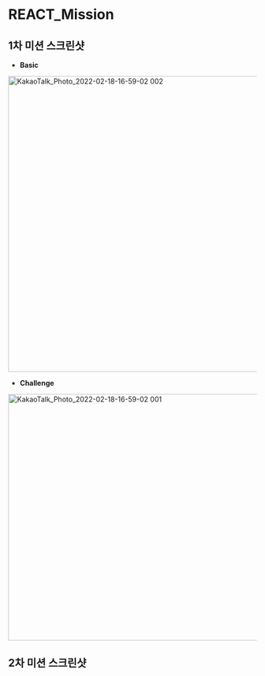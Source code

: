 # REACT_Mission

## 1차 미션 스크린샷

- **Basic**

<img width="550" height="600" alt="KakaoTalk_Photo_2022-02-18-16-59-02 002" src="https://user-images.githubusercontent.com/58925260/154642244-37b4722e-bcf5-417a-99cb-dd9c43b64d41.png">

- **Challenge**
<img width="550" height="500" alt="KakaoTalk_Photo_2022-02-18-16-59-02 001" src="https://user-images.githubusercontent.com/58925260/154642121-3caba6fe-394e-401e-8113-3df99af2c757.png">

    

## 2차 미션 스크린샷 
